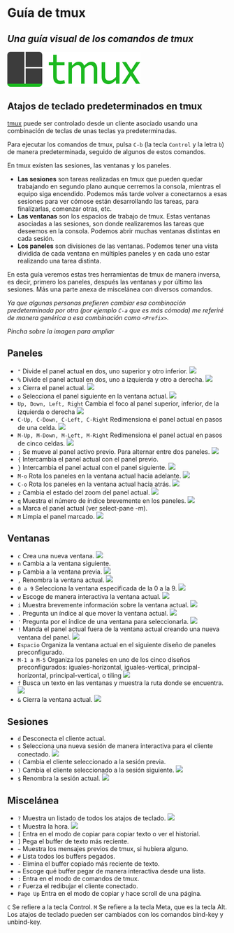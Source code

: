 # Guía de tmux
## _Una guía visual de los comandos de tmux_
![tmux logo](/img/tmux-logo-medium.png)

## Atajos de teclado predeterminados en tmux

[tmux](https://github.com/tmux/tmux/wiki) puede ser controlado desde un cliente asociado usando una combinación de teclas de unas teclas ya predeterminadas.

Para ejecutar los comandos de tmux, pulsa `C-b` (la tecla `Control` y la letra `b`) de manera predeterminada, seguido de algunos de estos comandos.

En tmux existen las sesiones, las ventanas y los paneles.

* **Las sesiones** son tareas realizadas en tmux que pueden quedar trabajando en segundo plano aunque cerremos la consola, mientras el equipo siga encendido. Podemos más tarde volver a conectarnos a esas sesiones para ver cómose están desarrollando las tareas, para finalizarlas, comenzar otras, etc.
* **Las ventanas** son los espacios de trabajo de tmux. Estas ventanas asociadas a las sesiones, son donde realizaremos las tareas que deseemos en la consola. Podemos abrir muchas ventanas distintas en cada sesión.
* **Los paneles** son divisiones de las ventanas. Podemos tener una vista dividida de cada ventana en múltiples paneles y en cada uno estar realizando una tarea distinta.

En esta guía veremos estas tres herramientas de tmux de manera inversa, es decir, primero los paneles, después las ventanas y por último las sesiones. Más una parte anexa de miscelánea con diversos comandos.

_Ya que algunas personas prefieren cambiar esa combinación predeterminada por otra (por ejemplo `C-a` que es más cómoda) me referiré de manera genérica a esa combinación como `<Prefix>`._

_Pincha sobre la imagen para ampliar_

## Paneles

* `"`           Divide el panel actual en dos, uno superior y otro inferior.
<a href="https://victorhck.github.io/guia-tmux/img/1.gif"><img src="https://victorhck.github.io/guia-tmux/img/1.gif"></a>
* `%`           Divide el panel actual en dos, uno a izquierda y otro a derecha.
<a href="https://victorhck.github.io/guia-tmux/img/2.gif"><img src="https://victorhck.github.io/guia-tmux/img/2.gif"></a>
* `x`           Cierra el panel actual.
<a href="https://victorhck.github.io/guia-tmux/img/3.gif"><img src="https://victorhck.github.io/guia-tmux/img/3.gif"></a>
* `o`           Selecciona el panel siguiente en la ventana actual.
<a href="https://victorhck.github.io/guia-tmux/img/4.gif"><img src="https://victorhck.github.io/guia-tmux/img/4.gif"></a>
* `Up, Down, Left, Right`    Cambia el foco al panel superior, inferior, de la izquierda o derecha
<a href="https://victorhck.github.io/guia-tmux/img/5.gif"><img src="https://victorhck.github.io/guia-tmux/img/5.gif"></a>
* `C-Up, C-Down, C-Left, C-Right`  Redimensiona el panel actual en pasos de una celda.
<a href="https://victorhck.github.io/guia-tmux/img/6.gif"><img src="https://victorhck.github.io/guia-tmux/img/6.gif"></a>
* `M-Up, M-Down, M-Left, M-Right`  Redimensiona el panel actual en pasos de cinco celdas.
<a href="https://victorhck.github.io/guia-tmux/img/7.gif"><img src="https://victorhck.github.io/guia-tmux/img/7.gif"></a>
* `;`           Se mueve al panel activo previo. Para alternar entre dos paneles.
<a href="https://victorhck.github.io/guia-tmux/img/8.gif"><img src="https://victorhck.github.io/guia-tmux/img/8.gif"></a>
* `{`           Intercambia el panel actual con el panel previo.
* `}`           Intercambia el panel actual con el panel siguiente.
<a href="https://victorhck.github.io/guia-tmux/img/9.gif"><img src="https://victorhck.github.io/guia-tmux/img/9.gif"></a>
* `M-o`         Rota los paneles en la ventana actual hacia adelante.
<a href="https://victorhck.github.io/guia-tmux/img/10.gif"><img src="https://victorhck.github.io/guia-tmux/img/10.gif"></a>
* `C-o`         Rota los paneles en la ventana actual hacia atrás.
<a href="https://victorhck.github.io/guia-tmux/img/10bis.gif"><img src="https://victorhck.github.io/guia-tmux/img/10bis.gif"></a>
* `z`           Cambia el estado del zoom del panel actual.
<a href="https://victorhck.github.io/guia-tmux/img/11.gif"><img src="https://victorhck.github.io/guia-tmux/img/11.gif"></a>
* `q`           Muestra el número de índice brevemente en los paneles.
<a href="https://victorhck.github.io/guia-tmux/img/12.gif"><img src="https://victorhck.github.io/guia-tmux/img/12.gif"></a>
* `m`           Marca el panel actual (ver select-pane -m).
* `M`           Limpia el panel marcado.
<a href="https://victorhck.github.io/guia-tmux/img/13.gif"><img src="https://victorhck.github.io/guia-tmux/img/13.gif"></a>

## Ventanas

* `c`           Crea una nueva ventana.
<a href="https://victorhck.github.io/guia-tmux/img/14.gif"><img src="https://victorhck.github.io/guia-tmux/img/14.gif"></a>
* `n`           Cambia a la ventana siguiente.
* `p`           Cambia a la ventana previa.
<a href="https://victorhck.github.io/guia-tmux/img/15.gif"><img src="https://victorhck.github.io/guia-tmux/img/15.gif"></a>
* `,`           Renombra la ventana actual.
<a href="https://victorhck.github.io/guia-tmux/img/28.gif"><img src="https://victorhck.github.io/guia-tmux/img/28.gif"></a>
* `0 a 9`       Selecciona la ventana especificada de la 0 a la 9.
<a href="https://victorhck.github.io/guia-tmux/img/16.gif"><img src="https://victorhck.github.io/guia-tmux/img/16.gif"></a>
* `w`           Escoge de manera interactiva la ventana actual.
<a href="https://victorhck.github.io/guia-tmux/img/17.gif"><img src="https://victorhck.github.io/guia-tmux/img/17.gif"></a>
* `i`           Muestra brevemente información sobre la ventana actual.
<a href="https://victorhck.github.io/guia-tmux/img/18.gif"><img src="https://victorhck.github.io/guia-tmux/img/18.gif"></a>
* `.`           Pregunta un índice al que mover la ventana actual.
<a href="https://victorhck.github.io/guia-tmux/img/19.gif"><img src="https://victorhck.github.io/guia-tmux/img/19.gif"></a>
* `'`           Pregunta por el índice de una ventana para seleccionarla.
<a href="https://victorhck.github.io/guia-tmux/img/20.gif"><img src="https://victorhck.github.io/guia-tmux/img/20.gif"></a>
* `!`           Manda el panel actual fuera de la ventana actual creando una nueva ventana del panel.
<a href="https://victorhck.github.io/guia-tmux/img/21.gif"><img src="https://victorhck.github.io/guia-tmux/img/21.gif"></a>
* `Espacio`     Organiza la ventana actual en el siguiente diseño de paneles preconfigurado.
* `M-1 a M-5`   Organiza los paneles en uno de los cinco diseños preconfigurados: iguales-horizontal, iguales-vertical, principal-horizontal, principal-vertical, o tiling
<a href="https://victorhck.github.io/guia-tmux/img/22.gif"><img src="https://victorhck.github.io/guia-tmux/img/22.gif"></a>
* `f`           Busca un texto en las ventanas y muestra la ruta donde se encuentra.
<a href="https://victorhck.github.io/guia-tmux/img/23.gif"><img src="https://victorhck.github.io/guia-tmux/img/23.gif"></a>
* `&`           Cierra la ventana actual.
<a href="https://victorhck.github.io/guia-tmux/img/24.gif"><img src="https://victorhck.github.io/guia-tmux/img/24.gif"></a>

## Sesiones

* `d`           Desconecta el cliente actual.                                  
* `s`           Selecciona una nueva sesión de manera interactiva para el cliente conectado.
<a href="https://victorhck.github.io/guia-tmux/img/29.gif"><img src="https://victorhck.github.io/guia-tmux/img/29.gif"></a>
* `(`           Cambia el cliente seleccionado a la sesión previa.
* `)`           Cambia el cliente seleccionado a la sesión siguiente.
<a href="https://victorhck.github.io/guia-tmux/img/30.gif"><img src="https://victorhck.github.io/guia-tmux/img/30.gif"></a>
* `$`           Renombra la sesión actual.
<a href="https://victorhck.github.io/guia-tmux/img/27.gif"><img src="https://victorhck.github.io/guia-tmux/img/27.gif"></a>

## Miscelánea

* `?`           Muestra un listado de todos los atajos de teclado.
<a href="https://victorhck.github.io/guia-tmux/img/25.gif"><img src="https://victorhck.github.io/guia-tmux/img/25.gif"></a>
* `t`           Muestra la hora.
<a href="https://victorhck.github.io/guia-tmux/img/26.gif"><img src="https://victorhck.github.io/guia-tmux/img/26.gif"></a>
* `[`           Entra en el modo de copiar para copiar texto o ver el historial.
* `]`           Pega el buffer de texto más reciente.
* `~`           Muestra los mensajes previos de tmux, si hubiera alguno.
* `#`           Lista todos los buffers pegados.
* `-`           Elimina el buffer copiado más reciente de texto.
* `=`           Escoge qué buffer pegar de manera interactiva desde una lista.
* `:`           Entra en el modo de comandos de tmux.
* `r`           Fuerza el redibujar el cliente conectado.
* `Page Up`     Entra en el modo de copiar y hace scroll de una página.

`C` Se refiere a la tecla Control. `M` Se refiere a la tecla Meta, que es la tecla Alt.
Los atajos de teclado pueden ser cambiados con los comandos bind-key y unbind-key.

